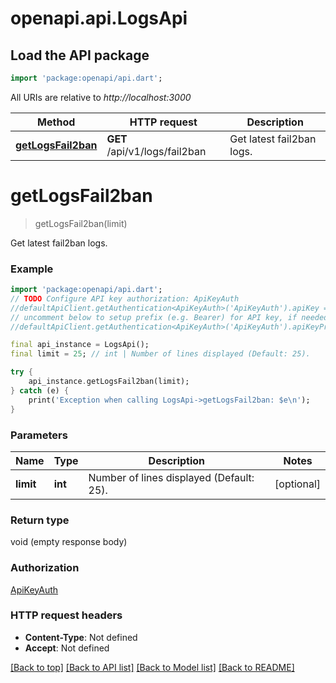 # openapi.api.LogsApi

## Load the API package
```dart
import 'package:openapi/api.dart';
```

All URIs are relative to *http://localhost:3000*

Method | HTTP request | Description
------------- | ------------- | -------------
[**getLogsFail2ban**](LogsApi.md#getlogsfail2ban) | **GET** /api/v1/logs/fail2ban | Get latest fail2ban logs.


# **getLogsFail2ban**
> getLogsFail2ban(limit)

Get latest fail2ban logs.

### Example
```dart
import 'package:openapi/api.dart';
// TODO Configure API key authorization: ApiKeyAuth
//defaultApiClient.getAuthentication<ApiKeyAuth>('ApiKeyAuth').apiKey = 'YOUR_API_KEY';
// uncomment below to setup prefix (e.g. Bearer) for API key, if needed
//defaultApiClient.getAuthentication<ApiKeyAuth>('ApiKeyAuth').apiKeyPrefix = 'Bearer';

final api_instance = LogsApi();
final limit = 25; // int | Number of lines displayed (Default: 25).

try {
    api_instance.getLogsFail2ban(limit);
} catch (e) {
    print('Exception when calling LogsApi->getLogsFail2ban: $e\n');
}
```

### Parameters

Name | Type | Description  | Notes
------------- | ------------- | ------------- | -------------
 **limit** | **int**| Number of lines displayed (Default: 25). | [optional] 

### Return type

void (empty response body)

### Authorization

[ApiKeyAuth](../README.md#ApiKeyAuth)

### HTTP request headers

 - **Content-Type**: Not defined
 - **Accept**: Not defined

[[Back to top]](#) [[Back to API list]](../README.md#documentation-for-api-endpoints) [[Back to Model list]](../README.md#documentation-for-models) [[Back to README]](../README.md)

